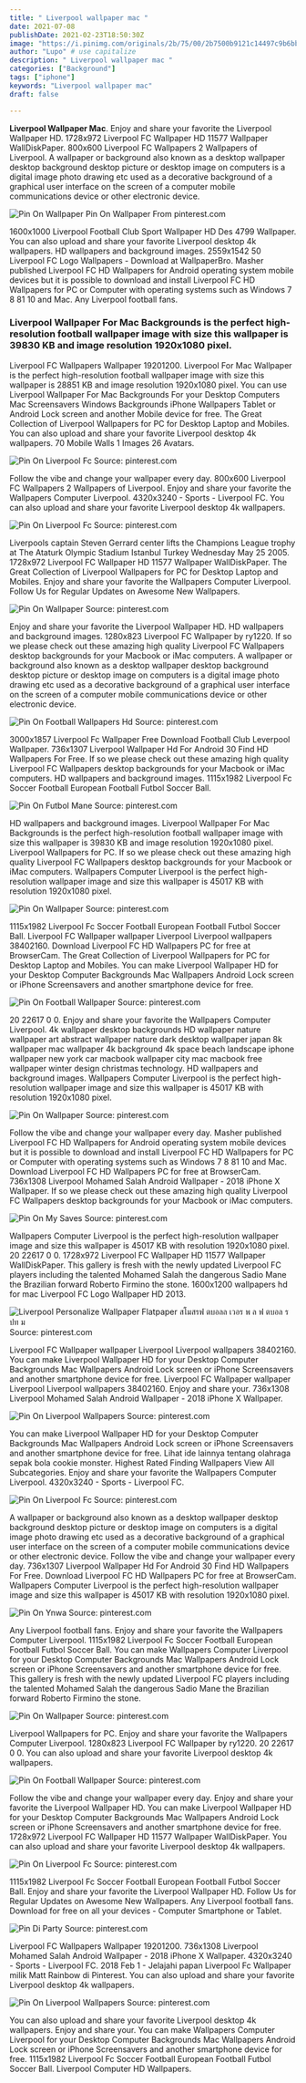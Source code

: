```yaml
---
title: " Liverpool wallpaper mac "
date: 2021-07-08
publishDate: 2021-02-23T18:50:30Z
image: "https://i.pinimg.com/originals/2b/75/00/2b7500b9121c14497c9b6bb011ceb93a.jpg"
author: "Lupo" # use capitalize
description: " Liverpool wallpaper mac "
categories: ["Background"]
tags: ["iphone"]
keywords: "Liverpool wallpaper mac"
draft: false

---
```



**Liverpool Wallpaper Mac**. Enjoy and share your favorite the Liverpool Wallpaper HD. 1728x972 Liverpool FC Wallpaper HD 11577 Wallpaper WallDiskPaper. 800x600 Liverpool FC Wallpapers 2 Wallpapers of Liverpool. A wallpaper or background also known as a desktop wallpaper desktop background desktop picture or desktop image on computers is a digital image photo drawing etc used as a decorative background of a graphical user interface on the screen of a computer mobile communications device or other electronic device.

![Pin On Wallpaper](https://i.pinimg.com/originals/ef/d7/cd/efd7cdc79272b1fff4e9164b3f24bea5.jpg "Pin On Wallpaper")
Pin On Wallpaper From pinterest.com


1600x1000 Liverpool Football Club Sport Wallpaper HD Des 4799 Wallpaper. You can also upload and share your favorite Liverpool desktop 4k wallpapers. HD wallpapers and background images. 2559x1542 50 Liverpool FC Logo Wallpapers - Download at WallpaperBro. Masher published Liverpool FC HD Wallpapers for Android operating system mobile devices but it is possible to download and install Liverpool FC HD Wallpapers for PC or Computer with operating systems such as Windows 7 8 81 10 and Mac. Any Liverpool football fans.

### Liverpool Wallpaper For Mac Backgrounds is the perfect high-resolution football wallpaper image with size this wallpaper is 39830 KB and image resolution 1920x1080 pixel.

Liverpool FC Wallpapers Wallpaper 19201200. Liverpool For Mac Wallpaper is the perfect high-resolution football wallpaper image with size this wallpaper is 28851 KB and image resolution 1920x1080 pixel. You can use Liverpool Wallpaper For Mac Backgrounds For your Desktop Computers Mac Screensavers Windows Backgrounds iPhone Wallpapers Tablet or Android Lock screen and another Mobile device for free. The Great Collection of Liverpool Wallpapers for PC for Desktop Laptop and Mobiles. You can also upload and share your favorite Liverpool desktop 4k wallpapers. 70 Mobile Walls 1 Images 26 Avatars.


![Pin On Liverpool Fc](https://i.pinimg.com/originals/c5/e5/5f/c5e55f5c341f5a2500d095c4f3f7f284.jpg "Pin On Liverpool Fc")
Source: pinterest.com

Follow the vibe and change your wallpaper every day. 800x600 Liverpool FC Wallpapers 2 Wallpapers of Liverpool. Enjoy and share your favorite the Wallpapers Computer Liverpool. 4320x3240 - Sports - Liverpool FC. You can also upload and share your favorite Liverpool desktop 4k wallpapers.

![Pin On Liverpool Fc](https://i.pinimg.com/736x/53/bf/e0/53bfe072309935be4b13f2410e027662.jpg "Pin On Liverpool Fc")
Source: pinterest.com

Liverpools captain Steven Gerrard center lifts the Champions League trophy at The Ataturk Olympic Stadium Istanbul Turkey Wednesday May 25 2005. 1728x972 Liverpool FC Wallpaper HD 11577 Wallpaper WallDiskPaper. The Great Collection of Liverpool Wallpapers for PC for Desktop Laptop and Mobiles. Enjoy and share your favorite the Wallpapers Computer Liverpool. Follow Us for Regular Updates on Awesome New Wallpapers.

![Pin On Wallpaper](https://i.pinimg.com/originals/01/74/b1/0174b1dec5fb4a75ab0cfe98160345d9.jpg "Pin On Wallpaper")
Source: pinterest.com

Enjoy and share your favorite the Liverpool Wallpaper HD. HD wallpapers and background images. 1280x823 Liverpool FC Wallpaper by ry1220. If so we please check out these amazing high quality Liverpool FC Wallpapers desktop backgrounds for your Macbook or iMac computers. A wallpaper or background also known as a desktop wallpaper desktop background desktop picture or desktop image on computers is a digital image photo drawing etc used as a decorative background of a graphical user interface on the screen of a computer mobile communications device or other electronic device.

![Pin On Football Wallpapers Hd](https://i.pinimg.com/originals/33/0b/91/330b91bf810d879ffd57a0c3135573f6.jpg "Pin On Football Wallpapers Hd")
Source: pinterest.com

3000x1857 Liverpool Fc Wallpaper Free Download Football Club Leverpool Wallpaper. 736x1307 Liverpool Wallpaper Hd For Android 30 Find HD Wallpapers For Free. If so we please check out these amazing high quality Liverpool FC Wallpapers desktop backgrounds for your Macbook or iMac computers. HD wallpapers and background images. 1115x1982 Liverpool Fc Soccer Football European Football Futbol Soccer Ball.

![Pin On Futbol Mane](https://i.pinimg.com/originals/e3/19/a3/e319a37f7ed0b56d6043292025c4aaf7.jpg "Pin On Futbol Mane")
Source: pinterest.com

HD wallpapers and background images. Liverpool Wallpaper For Mac Backgrounds is the perfect high-resolution football wallpaper image with size this wallpaper is 39830 KB and image resolution 1920x1080 pixel. Liverpool Wallpapers for PC. If so we please check out these amazing high quality Liverpool FC Wallpapers desktop backgrounds for your Macbook or iMac computers. Wallpapers Computer Liverpool is the perfect high-resolution wallpaper image and size this wallpaper is 45017 KB with resolution 1920x1080 pixel.

![Pin On Wallpaper](https://i.pinimg.com/originals/ef/d7/cd/efd7cdc79272b1fff4e9164b3f24bea5.jpg "Pin On Wallpaper")
Source: pinterest.com

1115x1982 Liverpool Fc Soccer Football European Football Futbol Soccer Ball. Liverpool FC Wallpaper wallpaper Liverpool Liverpool wallpapers 38402160. Download Liverpool FC HD Wallpapers PC for free at BrowserCam. The Great Collection of Liverpool Wallpapers for PC for Desktop Laptop and Mobiles. You can make Liverpool Wallpaper HD for your Desktop Computer Backgrounds Mac Wallpapers Android Lock screen or iPhone Screensavers and another smartphone device for free.

![Pin On Football Wallpaper](https://i.pinimg.com/originals/b9/15/63/b915630f3be9da3ecbb4e0bad06a6f59.png "Pin On Football Wallpaper")
Source: pinterest.com

20 22617 0 0. Enjoy and share your favorite the Wallpapers Computer Liverpool. 4k wallpaper desktop backgrounds HD wallpaper nature wallpaper art abstract wallpaper nature dark desktop wallpaper japan 8k wallpaper mac wallpaper 4k background 4k space beach landscape iphone wallpaper new york car macbook wallpaper city mac macbook free wallpaper winter design christmas technology. HD wallpapers and background images. Wallpapers Computer Liverpool is the perfect high-resolution wallpaper image and size this wallpaper is 45017 KB with resolution 1920x1080 pixel.

![Pin On Wallpaper](https://i.pinimg.com/originals/c5/a6/bd/c5a6bd998a8dba52939743163057d1d1.jpg "Pin On Wallpaper")
Source: pinterest.com

Follow the vibe and change your wallpaper every day. Masher published Liverpool FC HD Wallpapers for Android operating system mobile devices but it is possible to download and install Liverpool FC HD Wallpapers for PC or Computer with operating systems such as Windows 7 8 81 10 and Mac. Download Liverpool FC HD Wallpapers PC for free at BrowserCam. 736x1308 Liverpool Mohamed Salah Android Wallpaper - 2018 iPhone X Wallpaper. If so we please check out these amazing high quality Liverpool FC Wallpapers desktop backgrounds for your Macbook or iMac computers.

![Pin On My Saves](https://i.pinimg.com/736x/4e/87/44/4e8744530c553ca44ed3ba995b68cc43.jpg "Pin On My Saves")
Source: pinterest.com

Wallpapers Computer Liverpool is the perfect high-resolution wallpaper image and size this wallpaper is 45017 KB with resolution 1920x1080 pixel. 20 22617 0 0. 1728x972 Liverpool FC Wallpaper HD 11577 Wallpaper WallDiskPaper. This gallery is fresh with the newly updated Liverpool FC players including the talented Mohamed Salah the dangerous Sadio Mane the Brazilian forward Roberto Firmino the stone. 1600x1200 wallpapers hd for mac Liverpool FC Logo Wallpaper HD 2013.

![Liverpool Personalize Wallpaper Flatpaper สโมสรฟ ตบอลล เวอร พ ล ฟ ตบอล ร ปท ม](https://i.pinimg.com/564x/87/7a/ff/877aff6064dd34a6aa3459ac95249d34.jpg "Liverpool Personalize Wallpaper Flatpaper สโมสรฟ ตบอลล เวอร พ ล ฟ ตบอล ร ปท ม")
Source: pinterest.com

Liverpool FC Wallpaper wallpaper Liverpool Liverpool wallpapers 38402160. You can make Liverpool Wallpaper HD for your Desktop Computer Backgrounds Mac Wallpapers Android Lock screen or iPhone Screensavers and another smartphone device for free. Liverpool FC Wallpaper wallpaper Liverpool Liverpool wallpapers 38402160. Enjoy and share your. 736x1308 Liverpool Mohamed Salah Android Wallpaper - 2018 iPhone X Wallpaper.

![Pin On Liverpool Wallpapers](https://i.pinimg.com/originals/83/23/e6/8323e6a78dec5ae4ed9e7914323cfc7e.jpg "Pin On Liverpool Wallpapers")
Source: pinterest.com

You can make Liverpool Wallpaper HD for your Desktop Computer Backgrounds Mac Wallpapers Android Lock screen or iPhone Screensavers and another smartphone device for free. Lihat ide lainnya tentang olahraga sepak bola cookie monster. Highest Rated Finding Wallpapers View All Subcategories. Enjoy and share your favorite the Wallpapers Computer Liverpool. 4320x3240 - Sports - Liverpool FC.

![Pin On Liverpool Fc](https://i.pinimg.com/originals/ee/f6/5a/eef65a4e80106ba148e3aa397f24b3a2.jpg "Pin On Liverpool Fc")
Source: pinterest.com

A wallpaper or background also known as a desktop wallpaper desktop background desktop picture or desktop image on computers is a digital image photo drawing etc used as a decorative background of a graphical user interface on the screen of a computer mobile communications device or other electronic device. Follow the vibe and change your wallpaper every day. 736x1307 Liverpool Wallpaper Hd For Android 30 Find HD Wallpapers For Free. Download Liverpool FC HD Wallpapers PC for free at BrowserCam. Wallpapers Computer Liverpool is the perfect high-resolution wallpaper image and size this wallpaper is 45017 KB with resolution 1920x1080 pixel.

![Pin On Ynwa](https://i.pinimg.com/originals/0e/81/39/0e8139509f5d8a2cee5d0715310d2f52.jpg "Pin On Ynwa")
Source: pinterest.com

Any Liverpool football fans. Enjoy and share your favorite the Wallpapers Computer Liverpool. 1115x1982 Liverpool Fc Soccer Football European Football Futbol Soccer Ball. You can make Wallpapers Computer Liverpool for your Desktop Computer Backgrounds Mac Wallpapers Android Lock screen or iPhone Screensavers and another smartphone device for free. This gallery is fresh with the newly updated Liverpool FC players including the talented Mohamed Salah the dangerous Sadio Mane the Brazilian forward Roberto Firmino the stone.

![Pin On Wallpaper](https://i.pinimg.com/originals/30/a6/10/30a61025321739241f985ddb43285cd6.jpg "Pin On Wallpaper")
Source: pinterest.com

Liverpool Wallpapers for PC. Enjoy and share your favorite the Wallpapers Computer Liverpool. 1280x823 Liverpool FC Wallpaper by ry1220. 20 22617 0 0. You can also upload and share your favorite Liverpool desktop 4k wallpapers.

![Pin On Football Wallpaper](https://i.pinimg.com/originals/ab/08/df/ab08df4a7f8aaec4969a35e6c8724946.jpg "Pin On Football Wallpaper")
Source: pinterest.com

Follow the vibe and change your wallpaper every day. Enjoy and share your favorite the Liverpool Wallpaper HD. You can make Liverpool Wallpaper HD for your Desktop Computer Backgrounds Mac Wallpapers Android Lock screen or iPhone Screensavers and another smartphone device for free. 1728x972 Liverpool FC Wallpaper HD 11577 Wallpaper WallDiskPaper. You can also upload and share your favorite Liverpool desktop 4k wallpapers.

![Pin On Liverpool Fc](https://i.pinimg.com/originals/88/30/ae/8830ae6c2e618a0981311276f6efd9e7.jpg "Pin On Liverpool Fc")
Source: pinterest.com

1115x1982 Liverpool Fc Soccer Football European Football Futbol Soccer Ball. Enjoy and share your favorite the Liverpool Wallpaper HD. Follow Us for Regular Updates on Awesome New Wallpapers. Any Liverpool football fans. Download for free on all your devices - Computer Smartphone or Tablet.

![Pin Di Party](https://i.pinimg.com/originals/bc/63/ea/bc63ea0376b1a039f8cf9d9a82ce441c.jpg "Pin Di Party")
Source: pinterest.com

Liverpool FC Wallpapers Wallpaper 19201200. 736x1308 Liverpool Mohamed Salah Android Wallpaper - 2018 iPhone X Wallpaper. 4320x3240 - Sports - Liverpool FC. 2018 Feb 1 - Jelajahi papan Liverpool Fc Wallpaper milik Matt Rainbow di Pinterest. You can also upload and share your favorite Liverpool desktop 4k wallpapers.

![Pin On Liverpool Wallpapers](https://i.pinimg.com/originals/2b/75/00/2b7500b9121c14497c9b6bb011ceb93a.jpg "Pin On Liverpool Wallpapers")
Source: pinterest.com

You can also upload and share your favorite Liverpool desktop 4k wallpapers. Enjoy and share your. You can make Wallpapers Computer Liverpool for your Desktop Computer Backgrounds Mac Wallpapers Android Lock screen or iPhone Screensavers and another smartphone device for free. 1115x1982 Liverpool Fc Soccer Football European Football Futbol Soccer Ball. Liverpool Computer HD Wallpapers.

